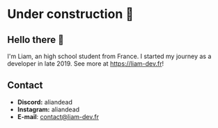 # Under construction 🚧

## Hello there 👋
I'm Liam, an high school student from France. I started my journey as a developer in late 2019. See more at https://liam-dev.fr!

## Contact
- **Discord:** aliandead
- **Instagram:** aliandead
- **E-mail**: contact@liam-dev.fr
